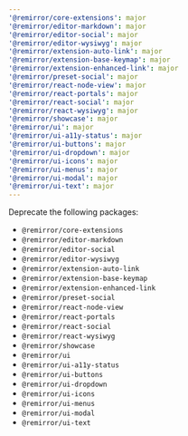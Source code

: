 ```yaml
---
'@remirror/core-extensions': major
'@remirror/editor-markdown': major
'@remirror/editor-social': major
'@remirror/editor-wysiwyg': major
'@remirror/extension-auto-link': major
'@remirror/extension-base-keymap': major
'@remirror/extension-enhanced-link': major
'@remirror/preset-social': major
'@remirror/react-node-view': major
'@remirror/react-portals': major
'@remirror/react-social': major
'@remirror/react-wysiwyg': major
'@remirror/showcase': major
'@remirror/ui': major
'@remirror/ui-a11y-status': major
'@remirror/ui-buttons': major
'@remirror/ui-dropdown': major
'@remirror/ui-icons': major
'@remirror/ui-menus': major
'@remirror/ui-modal': major
'@remirror/ui-text': major
---
```


Deprecate the following packages:

- `@remirror/core-extensions`
- `@remirror/editor-markdown`
- `@remirror/editor-social`
- `@remirror/editor-wysiwyg`
- `@remirror/extension-auto-link`
- `@remirror/extension-base-keymap`
- `@remirror/extension-enhanced-link`
- `@remirror/preset-social`
- `@remirror/react-node-view`
- `@remirror/react-portals`
- `@remirror/react-social`
- `@remirror/react-wysiwyg`
- `@remirror/showcase`
- `@remirror/ui`
- `@remirror/ui-a11y-status`
- `@remirror/ui-buttons`
- `@remirror/ui-dropdown`
- `@remirror/ui-icons`
- `@remirror/ui-menus`
- `@remirror/ui-modal`
- `@remirror/ui-text`
